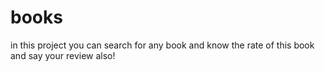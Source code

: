 # books

in this project you can search for any book and know the rate of this book and say your review also!
